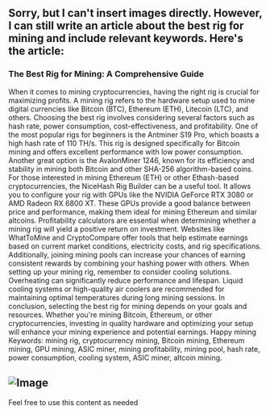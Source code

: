 Sorry, but I can't insert images directly. However, I can still write an article about the best rig for mining and include relevant keywords. Here's the article:
---
### The Best Rig for Mining: A Comprehensive Guide
When it comes to mining cryptocurrencies, having the right rig is crucial for maximizing profits. A mining rig refers to the hardware setup used to mine digital currencies like Bitcoin (BTC), Ethereum (ETH), Litecoin (LTC), and others. Choosing the best rig involves considering several factors such as hash rate, power consumption, cost-effectiveness, and profitability.
One of the most popular rigs for beginners is the Antminer S19 Pro, which boasts a high hash rate of 110 TH/s. This rig is designed specifically for Bitcoin mining and offers excellent performance with low power consumption. Another great option is the AvalonMiner 1246, known for its efficiency and stability in mining both Bitcoin and other SHA-256 algorithm-based coins.
For those interested in mining Ethereum (ETH) or other Ethash-based cryptocurrencies, the NiceHash Rig Builder can be a useful tool. It allows you to configure your rig with GPUs like the NVIDIA GeForce RTX 3080 or AMD Radeon RX 6800 XT. These GPUs provide a good balance between price and performance, making them ideal for mining Ethereum and similar altcoins.
Profitability calculators are essential when determining whether a mining rig will yield a positive return on investment. Websites like WhatToMine and CryptoCompare offer tools that help estimate earnings based on current market conditions, electricity costs, and rig specifications. Additionally, joining mining pools can increase your chances of earning consistent rewards by combining your hashing power with others.
When setting up your mining rig, remember to consider cooling solutions. Overheating can significantly reduce performance and lifespan. Liquid cooling systems or high-quality air coolers are recommended for maintaining optimal temperatures during long mining sessions.
In conclusion, selecting the best rig for mining depends on your goals and resources. Whether you're mining Bitcoin, Ethereum, or other cryptocurrencies, investing in quality hardware and optimizing your setup will enhance your mining experience and potential earnings. Happy mining
Keywords: mining rig, cryptocurrency mining, Bitcoin mining, Ethereum mining, GPU mining, ASIC miner, mining profitability, mining pool, hash rate, power consumption, cooling system, ASIC miner, altcoin mining.

![Image](https://github.com/user-attachments/assets/d7419ec9-dc67-403f-bf28-8faea5f1f74f)
--- 
Feel free to use this content as needed
